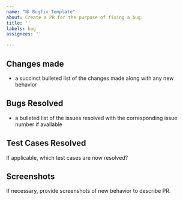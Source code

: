 ```yaml
---
name: "🕸️ Bugfix Template"
about: Create a PR for the purpose of fixing a bug. 
title: ''
labels: bug
assignees: ''

---
```


## Changes made
* a succinct bulleted list of the changes made along with any new behavior 

## Bugs Resolved
* a bulleted list of the issues resolved with the corresponding issue number if available 

## Test Cases Resolved
If applicable, which test cases are now resolved?

## Screenshots 
If necessary, provide screenshots of new behavior to describe PR. 
